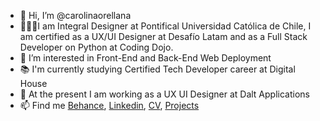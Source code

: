- 👋 Hi, I’m @carolinaorellana 
- 👩🏻‍🎓I am Integral Designer at Pontifical Universidad Católica de Chile, I am certified as a UX/UI Designer at Desafío Latam and as a Full Stack Developer on Python at Coding Dojo.
- 👀 I’m interested in Front-End and Back-End Web Deployment
- 📚 I'm currently studying Certified Tech Developer career at Digital House
- 🤩 At the present I am working as a UX UI Designer at Dalt Applications
- 📫 Find me <a href="https://www.behance.net/cnorellanam" target="_blank">Behance</a>, <a href="https://www.linkedin.com/in/cnorellanam" target="_blank">Linkedin<a/>, <a href="https://drive.google.com/file/d/11i0yqdM65IXvLGV5Kmo0XKC5OWgj8MMf/view?usp=sharing" target="_blank">CV</a>, <a href="https://carolinaorellana.github.io/portafolio2022/" target="_blank">Projects</a>
